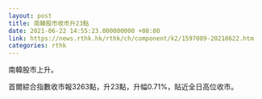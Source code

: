 ```yaml
---
layout: post
title: 南韓股市收市升23點
date: 2021-06-22 14:55:23.000000000 +08:00
link: https://news.rthk.hk/rthk/ch/component/k2/1597089-20210622.htm
categories: rthk
---
```


南韓股市上升。

首爾綜合指數收市報3263點，升23點，升幅0.71%，貼近全日高位收市。
